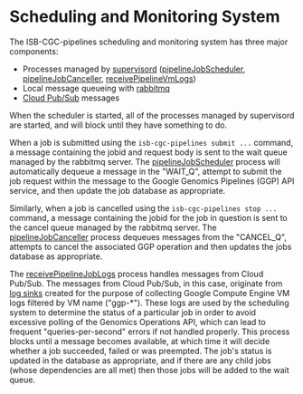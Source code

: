 # Scheduling and Monitoring System

The ISB-CGC-pipelines scheduling and monitoring system has three major components:
- Processes managed by [supervisord](http://supervisord.org/) ([pipelineJobScheduler](.pipelineJobScheduler), [pipelineJobCanceller](.pipelineJobCanceller), [receivePipelineVmLogs](.receivePipelineVmLogs))
- Local message queueing with [rabbitmq](https://www.rabbitmq.com/)
- [Cloud Pub/Sub](https://cloud.google.com/pubsub/docs/) messages

When the scheduler is started, all of the processes managed by supervisord are started, and will block until they have something to do.

When a job is submitted using the `isb-cgc-pipelines submit ...` command, a message containing the jobid and request body is sent to the wait queue managed by the rabbitmq server.  The [pipelineJobScheduler](.pipelineJobScheduler) process will automatically dequeue a message in the "WAIT_Q", attempt to submit the job request within the message to the Google Genomics Pipelines (GGP) API service, and then update the job database as appropriate.

Similarly, when a job is cancelled using the `isb-cgc-pipelines stop ...` command, a message containing the jobid for the job in question is sent to the cancel queue managed by the rabbitmq server.  The [pipelineJobCanceller](.pipelineJobCanceller) process dequeues messages from the "CANCEL_Q", attempts to cancel the associated GGP operation and then updates the jobs database as appropriate.

The [receivePipelineJobLogs](.receivePipelineJobLogs) process handles messages from Cloud Pub/Sub.  The messages from Cloud Pub/Sub, in this case, originate from [log sinks](https://cloud.google.com/logging/docs/api/tasks/exporting-logs) created for the purpose of collecting Google Compute Engine VM logs filtered by VM name ("ggp-*").  These logs are used by the scheduling system to determine the status of a particular job in order to avoid excessive polling of the Genomics Operations API, which can lead to frequent "queries-per-second" errors if not handled properly.  This process blocks until a message becomes available, at which time it will decide whether a job succeeded, failed or was preempted.  The job's status is updated in the database as appropriate, and if there are any child jobs (whose dependencies are all met) then those jobs will be added to the wait queue.
